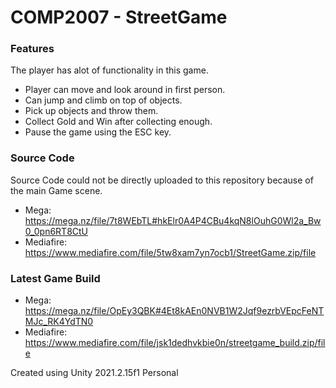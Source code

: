 # COMP2007 - StreetGame

### Features

The player has alot of functionality in this game.

- Player can move and look around in first person.
- Can jump and climb on top of objects.
- Pick up objects and throw them.
- Collect Gold and Win after collecting enough.
- Pause the game using the ESC key.

### Source Code

Source Code could not be directly uploaded to this repository because of the main Game scene.

- Mega: https://mega.nz/file/7t8WEbTL#hkElr0A4P4CBu4kqN8lOuhG0Wl2a_Bw0_0pn6RT8CtU
- Mediafire: https://www.mediafire.com/file/5tw8xam7yn7ocb1/StreetGame.zip/file

### Latest Game Build

- Mega: https://mega.nz/file/OpEy3QBK#4Et8kAEn0NVB1W2Jqf9ezrbVEpcFeNTMJc_RK4YdTN0
- Mediafire: https://www.mediafire.com/file/jsk1dedhvkbie0n/streetgame_build.zip/file

Created using Unity 2021.2.15f1 Personal
